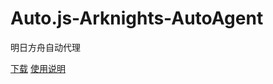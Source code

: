 # Auto.js-Arknights-AutoAgent
明日方舟自动代理

[下载](https://github.com/ColinTree/Auto.js-Arknights-AutoAgent/releases)
[使用说明](https://github.com/ColinTree/Auto.js-Arknights-AutoAgent/wiki/%E4%BD%BF%E7%94%A8%E8%AF%B4%E6%98%8E---Tutorial-page)
